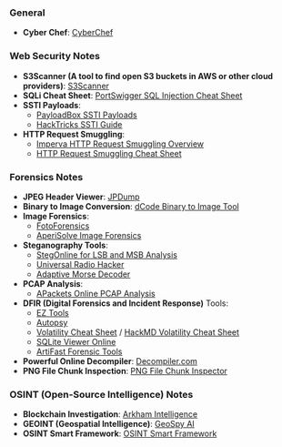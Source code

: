 ### General
- **Cyber Chef**: [CyberChef](https://gchq.github.io/CyberChef/)

### Web Security Notes

- **S3Scanner (A tool to find open S3 buckets in AWS or other cloud providers)**: [S3Scanner](https://github.com/sa7mon/S3Scanner)
- **SQLi Cheat Sheet**: [PortSwigger SQL Injection Cheat Sheet](https://portswigger.net/web-security/sql-injection/cheat-sheet)
- **SSTI Payloads**:
  - [PayloadBox SSTI Payloads](https://github.com/payloadbox/ssti-payloads)
  - [HackTricks SSTI Guide](https://book.hacktricks.xyz/pentesting-web/ssti-server-side-template-injection)
- **HTTP Request Smuggling**:
  - [Imperva HTTP Request Smuggling Overview](https://www.imperva.com/learn/application-security/http-request-smuggling/)
  - [HTTP Request Smuggling Cheat Sheet](https://0xn3va.gitbook.io/cheat-sheets/web-application/http-request-smuggling)

### Forensics Notes

- **JPEG Header Viewer**: [JPDump](https://cyber.meme.tips/jpdump/#)
- **Binary to Image Conversion**: [dCode Binary to Image Tool](https://www.dcode.fr/binary-image)
- **Image Forensics**:
  - [FotoForensics](https://fotoforensics.com/)
  - [AperiSolve Image Forensics](https://aperisolve.com/)
- **Steganography Tools**:
  - [StegOnline for LSB and MSB Analysis](https://georgeom.net/StegOnline/image)
  - [Universal Radio Hacker](https://github.com/jopohl/urh)
  - [Adaptive Morse Decoder](https://morsecode.world/international/decoder/audio-decoder-adaptive.html)
- **PCAP Analysis**:
  - [APackets Online PCAP Analysis](https://apackets.com/)
- **DFIR (Digital Forensics and Incident Response)** Tools:
  - [EZ Tools](https://ericzimmerman.github.io/#!index.md)
  - [Autopsy](https://www.autopsy.com/)
  - [Volatility Cheat Sheet](https://blog.onfvp.com/post/volatility-cheatsheet/) / [HackMD Volatility Cheat Sheet](https://hackmd.io/@TuX-/BymMpKd0s)
  - [SQLite Viewer Online](https://sqliteviewer.app/)
  - [ArtiFast Forensic Tools](https://forensafe.com/free.html)
- **Powerful Online Decompiler**: [Decompiler.com](https://decompiler.com/)
- **PNG File Chunk Inspection**: [PNG File Chunk Inspector](https://www.nayuki.io/page/png-file-chunk-inspector)

### OSINT (Open-Source Intelligence) Notes

- **Blockchain Investigation**: [Arkham Intelligence](https://www.arkhamintelligence.com/)
- **GEOINT (Geospatial Intelligence)**: [GeoSpy AI](https://geospy.ai/)
- **OSINT Smart Framework**: [OSINT Smart Framework](https://start.me/p/lL98AO/osint-smart-framework)
